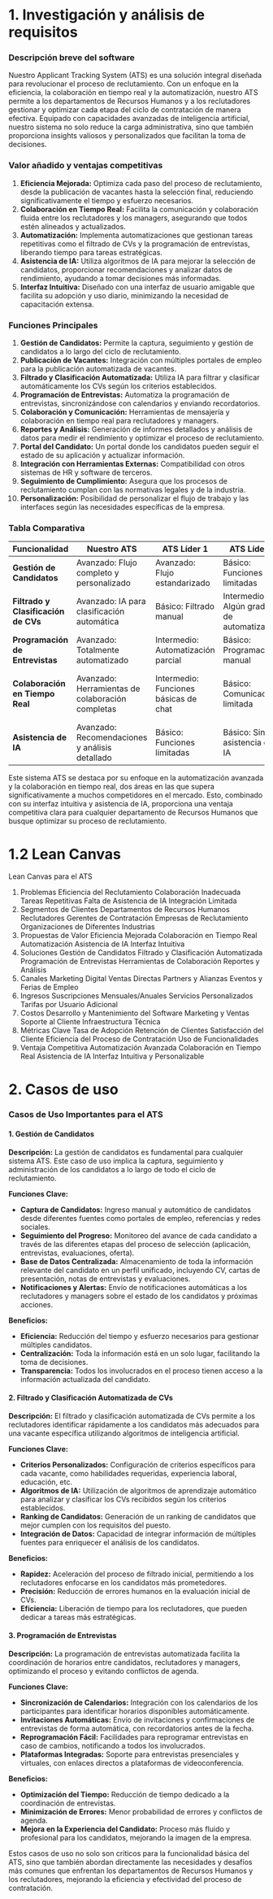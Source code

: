 # 1. Investigación y análisis de requisitos

### Descripción breve del software

Nuestro Applicant Tracking System (ATS) es una solución integral diseñada para revolucionar el proceso de reclutamiento. Con un enfoque en la eficiencia, la colaboración en tiempo real y la automatización, nuestro ATS permite a los departamentos de Recursos Humanos y a los reclutadores gestionar y optimizar cada etapa del ciclo de contratación de manera efectiva. Equipado con capacidades avanzadas de inteligencia artificial, nuestro sistema no solo reduce la carga administrativa, sino que también proporciona insights valiosos y personalizados que facilitan la toma de decisiones.

### Valor añadido y ventajas competitivas

1. **Eficiencia Mejorada:** Optimiza cada paso del proceso de reclutamiento, desde la publicación de vacantes hasta la selección final, reduciendo significativamente el tiempo y esfuerzo necesarios.
2. **Colaboración en Tiempo Real:** Facilita la comunicación y colaboración fluida entre los reclutadores y los managers, asegurando que todos estén alineados y actualizados.
3. **Automatización:** Implementa automatizaciones que gestionan tareas repetitivas como el filtrado de CVs y la programación de entrevistas, liberando tiempo para tareas estratégicas.
4. **Asistencia de IA:** Utiliza algoritmos de IA para mejorar la selección de candidatos, proporcionar recomendaciones y analizar datos de rendimiento, ayudando a tomar decisiones más informadas.
5. **Interfaz Intuitiva:** Diseñado con una interfaz de usuario amigable que facilita su adopción y uso diario, minimizando la necesidad de capacitación extensa.

### Funciones Principales

1. **Gestión de Candidatos:** Permite la captura, seguimiento y gestión de candidatos a lo largo del ciclo de reclutamiento.
2. **Publicación de Vacantes:** Integración con múltiples portales de empleo para la publicación automatizada de vacantes.
3. **Filtrado y Clasificación Automatizada:** Utiliza IA para filtrar y clasificar automáticamente los CVs según los criterios establecidos.
4. **Programación de Entrevistas:** Automatiza la programación de entrevistas, sincronizándose con calendarios y enviando recordatorios.
5. **Colaboración y Comunicación:** Herramientas de mensajería y colaboración en tiempo real para reclutadores y managers.
6. **Reportes y Análisis:** Generación de informes detallados y análisis de datos para medir el rendimiento y optimizar el proceso de reclutamiento.
7. **Portal del Candidato:** Un portal donde los candidatos pueden seguir el estado de su aplicación y actualizar información.
8. **Integración con Herramientas Externas:** Compatibilidad con otros sistemas de HR y software de terceros.
9. **Seguimiento de Cumplimiento:** Asegura que los procesos de reclutamiento cumplan con las normativas legales y de la industria.
10. **Personalización:** Posibilidad de personalizar el flujo de trabajo y las interfaces según las necesidades específicas de la empresa.

### Tabla Comparativa

| Funcionalidad                      | Nuestro ATS                            | ATS Líder 1                          | ATS Líder 2                          | ATS Líder 3                          |
|-----------------------------------|---------------------------------------|-------------------------------------|-------------------------------------|-------------------------------------|
| **Gestión de Candidatos**         | Avanzado: Flujo completo y personalizado | Avanzado: Flujo estandarizado       | Básico: Funciones limitadas          | Avanzado: Flujo estandarizado       |
| **Filtrado y Clasificación de CVs**| Avanzado: IA para clasificación automática | Básico: Filtrado manual            | Intermedio: Algún grado de automatización | Avanzado: IA y automatización      |
| **Programación de Entrevistas**   | Avanzado: Totalmente automatizado       | Intermedio: Automatización parcial  | Básico: Programación manual          | Avanzado: Sincronización completa  |
| **Colaboración en Tiempo Real**   | Avanzado: Herramientas de colaboración completas | Intermedio: Funciones básicas de chat | Básico: Comunicación limitada       | Avanzado: Herramientas de colaboración completas |
| **Asistencia de IA**              | Avanzado: Recomendaciones y análisis detallado | Básico: Funciones limitadas         | Básico: Sin asistencia de IA         | Intermedio: Algún grado de asistencia de IA |

Este sistema ATS se destaca por su enfoque en la automatización avanzada y la colaboración en tiempo real, dos áreas en las que supera significativamente a muchos competidores en el mercado. Esto, combinado con su interfaz intuitiva y asistencia de IA, proporciona una ventaja competitiva clara para cualquier departamento de Recursos Humanos que busque optimizar su proceso de reclutamiento.

# 1.2 Lean Canvas
Lean Canvas para el ATS
1. Problemas
   Eficiencia del Reclutamiento
   Colaboración Inadecuada
   Tareas Repetitivas
   Falta de Asistencia de IA
   Integración Limitada
2. Segmentos de Clientes
   Departamentos de Recursos Humanos
   Reclutadores
   Gerentes de Contratación
   Empresas de Reclutamiento
   Organizaciones de Diferentes Industrias
3. Propuestas de Valor
   Eficiencia Mejorada
   Colaboración en Tiempo Real
   Automatización
   Asistencia de IA
   Interfaz Intuitiva
4. Soluciones
   Gestión de Candidatos
   Filtrado y Clasificación Automatizada
   Programación de Entrevistas
   Herramientas de Colaboración
   Reportes y Análisis
5. Canales
   Marketing Digital
   Ventas Directas
   Partners y Alianzas
   Eventos y Ferias de Empleo
6. Ingresos
   Suscripciones Mensuales/Anuales
   Servicios Personalizados
   Tarifas por Usuario Adicional
7. Costos
   Desarrollo y Mantenimiento del Software
   Marketing y Ventas
   Soporte al Cliente
   Infraestructura Técnica
8. Métricas Clave
   Tasa de Adopción
   Retención de Clientes
   Satisfacción del Cliente
   Eficiencia del Proceso de Contratación
   Uso de Funcionalidades
9. Ventaja Competitiva
   Automatización Avanzada
   Colaboración en Tiempo Real
   Asistencia de IA
   Interfaz Intuitiva y Personalizable

# 2. Casos de uso

### Casos de Uso Importantes para el ATS

#### 1. **Gestión de Candidatos**

**Descripción:**
La gestión de candidatos es fundamental para cualquier sistema ATS. Este caso de uso implica la captura, seguimiento y administración de los candidatos a lo largo de todo el ciclo de reclutamiento.

**Funciones Clave:**
- **Captura de Candidatos:** Ingreso manual y automático de candidatos desde diferentes fuentes como portales de empleo, referencias y redes sociales.
- **Seguimiento del Progreso:** Monitoreo del avance de cada candidato a través de las diferentes etapas del proceso de selección (aplicación, entrevistas, evaluaciones, oferta).
- **Base de Datos Centralizada:** Almacenamiento de toda la información relevante del candidato en un perfil unificado, incluyendo CV, cartas de presentación, notas de entrevistas y evaluaciones.
- **Notificaciones y Alertas:** Envío de notificaciones automáticas a los reclutadores y managers sobre el estado de los candidatos y próximas acciones.

**Beneficios:**
- **Eficiencia:** Reducción del tiempo y esfuerzo necesarios para gestionar múltiples candidatos.
- **Centralización:** Toda la información está en un solo lugar, facilitando la toma de decisiones.
- **Transparencia:** Todos los involucrados en el proceso tienen acceso a la información actualizada del candidato.

#### 2. **Filtrado y Clasificación Automatizada de CVs**

**Descripción:**
El filtrado y clasificación automatizada de CVs permite a los reclutadores identificar rápidamente a los candidatos más adecuados para una vacante específica utilizando algoritmos de inteligencia artificial.

**Funciones Clave:**
- **Criterios Personalizados:** Configuración de criterios específicos para cada vacante, como habilidades requeridas, experiencia laboral, educación, etc.
- **Algoritmos de IA:** Utilización de algoritmos de aprendizaje automático para analizar y clasificar los CVs recibidos según los criterios establecidos.
- **Ranking de Candidatos:** Generación de un ranking de candidatos que mejor cumplen con los requisitos del puesto.
- **Integración de Datos:** Capacidad de integrar información de múltiples fuentes para enriquecer el análisis de los candidatos.

**Beneficios:**
- **Rapidez:** Aceleración del proceso de filtrado inicial, permitiendo a los reclutadores enfocarse en los candidatos más prometedores.
- **Precisión:** Reducción de errores humanos en la evaluación inicial de CVs.
- **Eficiencia:** Liberación de tiempo para los reclutadores, que pueden dedicar a tareas más estratégicas.

#### 3. **Programación de Entrevistas**

**Descripción:**
La programación de entrevistas automatizada facilita la coordinación de horarios entre candidatos, reclutadores y managers, optimizando el proceso y evitando conflictos de agenda.

**Funciones Clave:**
- **Sincronización de Calendarios:** Integración con los calendarios de los participantes para identificar horarios disponibles automáticamente.
- **Invitaciones Automáticas:** Envío de invitaciones y confirmaciones de entrevistas de forma automática, con recordatorios antes de la fecha.
- **Reprogramación Fácil:** Facilidades para reprogramar entrevistas en caso de cambios, notificando a todos los involucrados.
- **Plataformas Integradas:** Soporte para entrevistas presenciales y virtuales, con enlaces directos a plataformas de videoconferencia.

**Beneficios:**
- **Optimización del Tiempo:** Reducción de tiempo dedicado a la coordinación de entrevistas.
- **Minimización de Errores:** Menor probabilidad de errores y conflictos de agenda.
- **Mejora en la Experiencia del Candidato:** Proceso más fluido y profesional para los candidatos, mejorando la imagen de la empresa.

Estos casos de uso no solo son críticos para la funcionalidad básica del ATS, sino que también abordan directamente las necesidades y desafíos más comunes que enfrentan los departamentos de Recursos Humanos y los reclutadores, mejorando la eficiencia y efectividad del proceso de contratación.